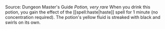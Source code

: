 Source: Dungeon Master's Guide
*Potion, very rare*
When you drink this potion, you gain the effect of the [[spell:haste|haste]] spell for 1 minute (no concentration required). The potion's yellow fluid is streaked with black and swirls on its own.